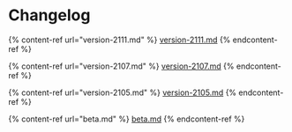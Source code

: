 # Changelog



{% content-ref url="version-2111.md" %}
[version-2111.md](version-2111.md)
{% endcontent-ref %}

{% content-ref url="version-2107.md" %}
[version-2107.md](version-2107.md)
{% endcontent-ref %}

{% content-ref url="version-2105.md" %}
[version-2105.md](version-2105.md)
{% endcontent-ref %}

{% content-ref url="beta.md" %}
[beta.md](beta.md)
{% endcontent-ref %}



####

####

####

####
